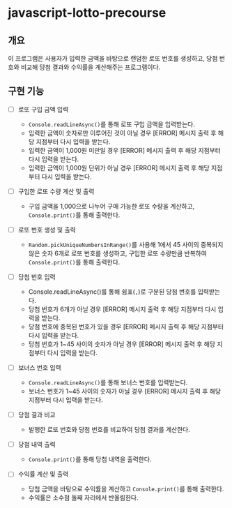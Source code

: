 # javascript-lotto-precourse

## 개요

이 프로그램은 사용자가 입력한 금액을 바탕으로 랜덤한 로또 번호를 생성하고, 당첨 번호와 비교해 당첨 결과와 수익률을 계산해주는 프로그램이다.

## 구현 기능

- [ ] 로또 구입 금액 입력

  - `Console.readLineAsync()`를 통해 로또 구입 금액을 입력받는다.
  - 입력한 금액이 숫자로만 이루어진 것이 아닐 경우 [ERROR] 메시지 출력 후 해당 지점부터 다시 입력을 받는다.
  - 입력한 금액이 1,000원 미만일 경우 [ERROR] 메시지 출력 후 해당 지점부터 다시 입력을 받는다.
  - 입력한 금액이 1,000원 단위가 아닐 경우 [ERROR] 메시지 출력 후 해당 지점부터 다시 입력을 받는다.

- [ ] 구입한 로또 수량 계산 및 출력

  - 구입 금액을 1,000으로 나누어 구매 가능한 로또 수량을 계산하고, `Console.print()`를 통해 출력한다.

- [ ] 로또 번호 생성 및 출력

  - `Random.pickUniqueNumbersInRange()`를 사용해 1에서 45 사이의 중복되지 않은 숫자 6개로 로또 번호를 생성하고, 구입한 로또 수량만큼 반복하여 `Console.print()`를 통해 출력한다.

- [ ] 당첨 번호 입력

  - Console.readLineAsync()를 통해 쉼표(`,`)로 구분된 당첨 번호를 입력받는다.
  - 당첨 번호가 6개가 아닐 경우 [ERROR] 메시지 출력 후 해당 지점부터 다시 입력을 받는다.
  - 당첨 번호에 중복된 번호가 있을 경우 [ERROR] 메시지 출력 후 해당 지점부터 다시 입력을 받는다.
  - 당첨 번호가 1~45 사이의 숫자가 아닐 경우 [ERROR] 메시지 출력 후 해당 지점부터 다시 입력을 받는다.

- [ ] 보너스 번호 입력

  - `Console.readLineAsync()`를 통해 보너스 번호를 입력받는다.
  - 보너스 번호가 1~45 사이의 숫자가 아닐 경우 [ERROR] 메시지 출력 후 해당 지점부터 다시 입력을 받는다.

- [ ] 당첨 결과 비교

  - 발행한 로또 번호와 당첨 번호를 비교하여 당첨 결과를 계산한다.

- [ ] 당첨 내역 출력

  - `Console.print()`를 통해 당첨 내역을 출력한다.

- [ ] 수익률 계산 및 출력

  - 당첨 금액을 바탕으로 수익률을 계산하고 `Console.print()`를 통해 출력한다.
  - 수익률은 소수점 둘째 자리에서 반올림한다.

